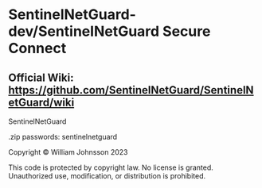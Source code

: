 # SentinelNetGuard-dev/SentinelNetGuard Secure Connect
## Official Wiki: https://github.com/SentinelNetGuard/SentinelNetGuard/wiki
SentinelNetGuard
<br>

.zip passwords: sentinelnetguard

Copyright © William Johnsson 2023

This code is protected by copyright law. No license is granted. Unauthorized use, modification, or distribution is prohibited.

